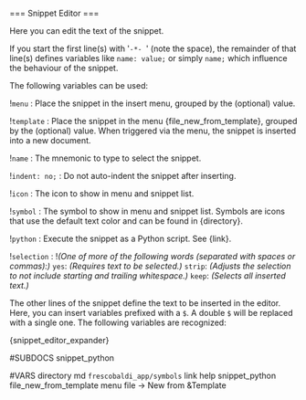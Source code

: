 === Snippet Editor ===

Here you can edit the text of the snippet.

If you start the first line(s) with '`-*- `' (note the space),
the remainder of that line(s) defines variables like `name: value;` or
simply `name;` which influence the behaviour of the snippet.

The following variables can be used:

!`menu`
: Place the snippet in the insert menu, grouped by the (optional) value.

!`template`
: Place the snippet in the menu {file_new_from_template}, grouped by the
  (optional) value. When triggered via the menu, the snippet is inserted into a
  new document.

!`name`
: The mnemonic to type to select the snippet.

!`indent: no;`
: Do not auto-indent the snippet after inserting.

!`icon`
: The icon to show in menu and snippet list.

!`symbol`
: The symbol to show in menu and snippet list. Symbols are icons that use the
  default text color and can be found in {directory}.

!`python`
: Execute the snippet as a Python script. See {link}.

!`selection`
: !_(One of more of the following words (separated with spaces or commas):)_
  `yes`: _(Requires text to be selected.)_
  `strip`: _(Adjusts the selection to not include starting and trailing
             whitespace.)_
  `keep`: _(Selects all inserted text.)_

The other lines of the snippet define the text to be inserted in the editor. 
Here, you can insert variables prefixed with a `$`. A double `$` will be 
replaced with a single one. The following variables are recognized:
        
{snippet_editor_expander}

#SUBDOCS
snippet_python

#VARS
directory md `frescobaldi_app/symbols`
link help snippet_python
file_new_from_template menu file -> New from &Template
